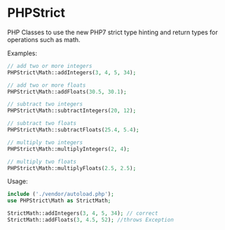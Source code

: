 # PHPStrict

PHP Classes to use the new PHP7 strict type hinting and return types for operations such as math.

Examples:

```php
// add two or more integers
PHPStrict\Math::addIntegers(3, 4, 5, 34);
```

```php
// add two or more floats
PHPStrict\Math::addFloats(30.5, 30.1);
```

```php
// subtract two integers
PHPStrict\Math::subtractIntegers(20, 12);
```

```php
// subtract two floats
PHPStrict\Math::subtractFloats(25.4, 5.4);
```

```php
// multiply two integers
PHPStrict\Math::multiplyIntegers(2, 4);
```

```php
// multiply two floats
PHPStrict\Math::multiplyFloats(2.5, 2.5);
```
Usage:

```php
include ('./vendor/autoload.php');
use PHPStrict\Math as StrictMath;

StrictMath::addIntegers(3, 4, 5, 34); // correct
StrictMath::addFloats(3, 4.5, 52); //throws Exception

```
